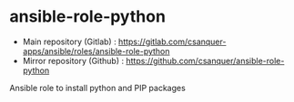 ansible-role-python
===================

* Main repository (Gitlab) : https://gitlab.com/csanquer-apps/ansible/roles/ansible-role-python
* Mirror repository (Github) : https://github.com/csanquer/ansible-role-python

Ansible role to install python and PIP packages
